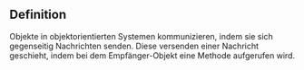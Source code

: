 ## Definition
Objekte in objektorientierten Systemen kommunizieren, indem sie sich gegenseitig Nachrichten senden. Diese versenden einer Nachricht geschieht, indem bei dem Empfänger-Objekt eine Methode aufgerufen wird.  
